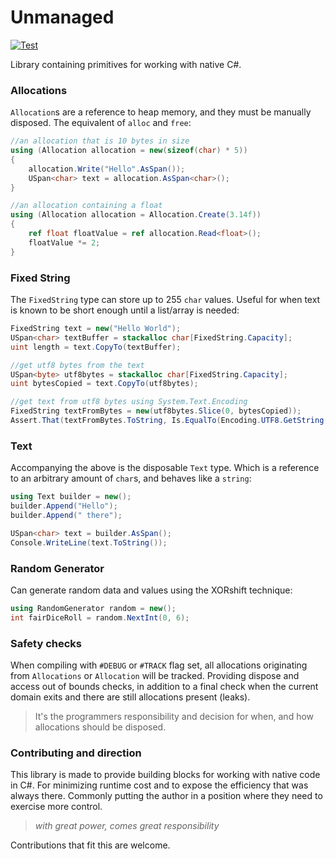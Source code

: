# Unmanaged

[![Test](https://github.com/game-simulations/unmanaged/actions/workflows/test.yml/badge.svg)](https://github.com/game-simulations/unmanaged/actions/workflows/test.yml)

Library containing primitives for working with native C#.

### Allocations

`Allocation`s are a reference to heap memory, and they must be manually disposed.
The equivalent of `alloc` and `free`:
```cs
//an allocation that is 10 bytes in size
using (Allocation allocation = new(sizeof(char) * 5))
{
    allocation.Write("Hello".AsSpan());
    USpan<char> text = allocation.AsSpan<char>();
}

//an allocation containing a float
using (Allocation allocation = Allocation.Create(3.14f))
{
    ref float floatValue = ref allocation.Read<float>();
    floatValue *= 2;
}
```

### Fixed String

The `FixedString` type can store up to 255 `char` values. Useful for when text is known
to be short enough until a list/array is needed:
```cs
FixedString text = new("Hello World");
USpan<char> textBuffer = stackalloc char[FixedString.Capacity];
uint length = text.CopyTo(textBuffer);

//get utf8 bytes from the text
USpan<byte> utf8bytes = stackalloc char[FixedString.Capacity];
uint bytesCopied = text.CopyTo(utf8bytes);

//get text from utf8 bytes using System.Text.Encoding
FixedString textFromBytes = new(utf8bytes.Slice(0, bytesCopied));
Assert.That(textFromBytes.ToString, Is.EqualTo(Encoding.UTF8.GetString(textBuffer.Slice(0, length))));
```

### Text

Accompanying the above is the disposable `Text` type. Which is a reference to an arbitrary amount
of `char`s, and behaves like a `string`:
```cs
using Text builder = new();
builder.Append("Hello");
builder.Append(" there");

USpan<char> text = builder.AsSpan();
Console.WriteLine(text.ToString());
```

### Random Generator

Can generate random data and values using the XORshift technique:
```cs
using RandomGenerator random = new();
int fairDiceRoll = random.NextInt(0, 6);
```

### Safety checks

When compiling with `#DEBUG` or `#TRACK` flag set, all allocations originating from `Allocations` or
`Allocation` will be tracked. Providing dispose and access out of bounds checks, in addition to a 
final check when the current domain exits and there are still allocations present (leaks).

> It's the programmers responsibility and decision for when, and how allocations should be disposed.

### Contributing and direction

This library is made to provide building blocks for working with native code in C#.
For minimizing runtime cost and to expose the efficiency that was always there.
Commonly putting the author in a position where they need to exercise more control.

> _with great power, comes great responsibility_

Contributions that fit this are welcome.